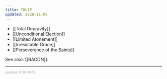 ```yaml
---
title: TULIP
updated: 2020-11-09
---
```


- [[Total Depravity]]
- [[Unconditional Election]]
- [[Limited Atonement]]
- [[Irresistable Grace]]
- [[Perseverence of the Saints]]

See also: [[BACON]].

---

<sup><sub><font color="#a6a6a6">updated: 2020-11-09</font></sub></sup>
